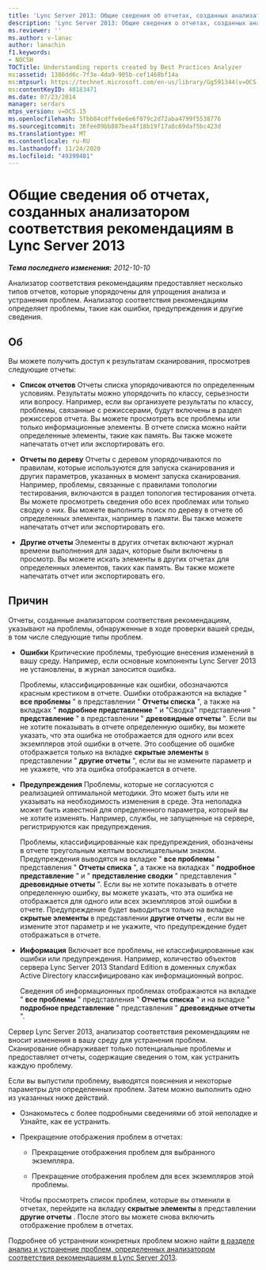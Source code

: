 ```yaml
---
title: 'Lync Server 2013: Общие сведения об отчетах, созданных анализатором соответствия рекомендациям'
description: 'Lync Server 2013: Общие сведения о отчетах, созданных анализатором соответствия рекомендациям.'
ms.reviewer: ''
ms.author: v-lanac
author: lanachin
f1.keywords:
- NOCSH
TOCTitle: Understanding reports created by Best Practices Analyzer
ms:assetid: 1386dd6c-7f3e-4da9-905b-cef1468bf14a
ms:mtpsurl: https://technet.microsoft.com/en-us/library/Gg591344(v=OCS.15)
ms:contentKeyID: 48183471
ms.date: 07/23/2014
manager: serdars
mtps_version: v=OCS.15
ms.openlocfilehash: 5fbb84cdffe6e6e6f079c2d72aba4799f5538776
ms.sourcegitcommit: 36fee89bb887bea4f18b19f17a8c69daf5bc423d
ms.translationtype: MT
ms.contentlocale: ru-RU
ms.lasthandoff: 11/24/2020
ms.locfileid: "49399481"
---
```

# <a name="understanding-reports-created-by-best-practices-analyzer-in-lync-server-2013"></a>Общие сведения об отчетах, созданных анализатором соответствия рекомендациям в Lync Server 2013

<div data-xmlns="http://www.w3.org/1999/xhtml">

<div class="topic" data-xmlns="http://www.w3.org/1999/xhtml" data-msxsl="urn:schemas-microsoft-com:xslt" data-cs="https://msdn.microsoft.com/">

<div data-asp="https://msdn2.microsoft.com/asp">



</div>

<div id="mainSection">

<div id="mainBody">

<span> </span>

_**Тема последнего изменения:** 2012-10-10_

Анализатор соответствия рекомендациям предоставляет несколько типов отчетов, которые упорядочены для упрощения анализа и устранения проблем. Анализатор соответствия рекомендациям определяет проблемы, такие как ошибки, предупреждения и другие сведения.

<div>

## <a name="reports"></a>Об

Вы можете получить доступ к результатам сканирования, просмотрев следующие отчеты:

  - **Список отчетов**   Отчеты списка упорядочиваются по определенным условиям. Результаты можно упорядочить по классу, серьезности или вопросу. Например, если вы организуете результаты по классу, проблемы, связанные с режиссерами, будут включены в раздел режиссеров отчета. Вы можете просмотреть все проблемы или только информационные элементы. В отчете списка можно найти определенные элементы, такие как память. Вы также можете напечатать отчет или экспортировать его.

  - **Отчеты по дереву**   Отчеты с деревом упорядочиваются по правилам, которые используются для запуска сканирования и других параметров, указанных в момент запуска сканирования. Например, проблемы, связанные с правилами топологии тестирования, включаются в раздел топология тестирования отчета. Вы можете просмотреть сведения обо всех проблемах или только сводку о них. Вы можете выполнить поиск по дереву в отчете об определенных элементах, например в памяти. Вы также можете напечатать отчет или экспортировать его.

  - **Другие отчеты**   Элементы в других отчетах включают журнал времени выполнения для задач, которые были включены в просмотр. Вы можете искать элементы в других отчетах для определенных элементов, таких как память. Вы также можете напечатать отчет или экспортировать его.

</div>

<div>

## <a name="issues"></a>Причин

Отчеты, созданные анализатором соответствия рекомендациям, указывают на проблемы, обнаруженные в ходе проверки вашей среды, в том числе следующие типы проблем.

  - **Ошибки**   Критические проблемы, требующие внесения изменений в вашу среду. Например, если основные компоненты Lync Server 2013 не установлены, в журнал заносится ошибка.

    Проблемы, классифицированные как ошибки, обозначаются красным крестиком в отчете. Ошибки отображаются на вкладке " **все проблемы** " в представлении " **Отчеты списка** ", а также на вкладках " **подробное представление** " и "Сводка" представления " **представление** " в представлении " **древовидные отчеты** ". Если вы не хотите показывать в отчете определенную ошибку, вы можете указать, что эта ошибка не отображается для одного или всех экземпляров этой ошибки в отчете. Это сообщение об ошибке отображается только на вкладке **скрытые элементы** в представлении " **другие отчеты** ", если вы не измените параметр и не укажете, что эта ошибка отображается в отчете.

  - **Предупреждения**   Проблемы, которые не согласуются с реализацией оптимальной методики. Это может быть или не указывать на необходимость изменения в среде. Эта неполадка может быть известной для определенного параметра, который вы не хотите изменять. Например, службы, не запущенные на сервере, регистрируются как предупреждения.

    Проблемы, классифицированные как предупреждения, обозначены в отчете треугольным желтым восклицательным знаком. Предупреждения выводятся на вкладке " **все проблемы** " представления " **Отчеты списка** ", а также на вкладках " **подробное представление** " и " **представление сводки** " представления " **древовидные отчеты** ". Если вы не хотите показывать в отчете определенную ошибку, вы можете указать, что эта ошибка не отображается для одного или всех экземпляров этой ошибки в отчете. Предупреждение будет выводиться только на вкладке **скрытые элементы** в представлении **другие отчеты** , если вы не измените этот параметр и не укажите, что предупреждение будет отображаться в отчете.

  - **Информация**   Включает все проблемы, не классифицированные как ошибки или предупреждения. Например, количество объектов сервера Lync Server 2013 Standard Edition в доменных службах Active Directory классифицировано как информационный вопрос.

    Сведения об информационных проблемах отображаются на вкладке " **все проблемы** " представления " **Отчеты списка** " и на вкладке " **подробное представление** " представления " **древовидные отчеты** ".

Сервер Lync Server 2013, анализатор соответствия рекомендациям не вносит изменения в вашу среду для устранения проблем. Сканирование обнаруживает только потенциальные проблемы и предоставляет отчеты, содержащие сведения о том, как устранить каждую проблему.

Если вы выпустили проблему, выводятся пояснения и некоторые параметры для определенных проблем. Затем можно выполнить одно из указанных ниже действий.

  - Ознакомьтесь с более подробными сведениями об этой неполадке и Узнайте, как ее устранить.

  - Прекращение отображения проблем в отчетах:

      - Прекращение отображения проблем для выбранного экземпляра.

      - Прекращение отображения проблем для всех экземпляров этой проблемы.

    Чтобы просмотреть список проблем, которые вы отменили в отчетах, перейдите на вкладку **скрытые элементы** в представлении **другие отчеты** . После этого вы можете снова включить отображение проблем в отчетах.

Подробнее об устранении конкретных проблем можно найти [в разделе анализ и устранение проблем, определенных анализатором соответствия рекомендациям в Lync Server 2013](lync-server-2013-analyzing-and-resolving-issues-identified-by-best-practices-analyzer.md).

</div>

</div>

<span> </span>

</div>

</div>

</div>
